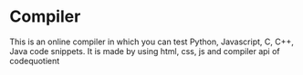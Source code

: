 # Compiler
This is an online compiler in which you can test Python, Javascript, C, C++, Java code snippets. It is made by using html, css, js and compiler api of codequotient
